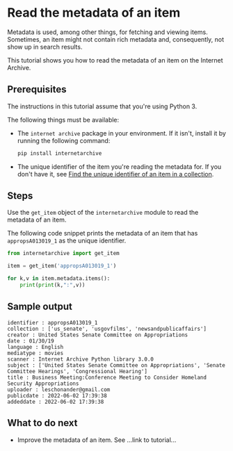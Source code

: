 # Read the metadata of an item

Metadata is used, among other things, for fetching and viewing items. Sometimes, an item might not contain rich metadata and, consequently, not show up in search results.

This tutorial shows you how to read the metadata of an item on the Internet Archive.

## Prerequisites 

The instructions in this tutorial assume that you're using Python 3.

The following things must be available:

- The `internet archive` package in your environment. If it isn't, install it by running the following command:

    ```python
    pip install internetarchive
    ```
  
- The unique identifier of the item you're reading the metadata for. If you don't have it, see [Find the unique identifier of an item in a collection](tutorial-find-identifier-item.md).

## Steps

Use the `get_item` object of the `internetarchive` module to read the metadata of an item.

The following code snippet prints the metadata of an item that has `appropsA013019_1` as the unique identifier.

```python
from internetarchive import get_item

item = get_item('appropsA013019_1')

for k,v in item.metadata.items():
    print(print(k,":",v))
```

## Sample output

```
identifier : appropsA013019_1
collection : ['us_senate', 'usgovfilms', 'newsandpublicaffairs']
creator : United States Senate Committee on Appropriations
date : 01/30/19
language : English
mediatype : movies
scanner : Internet Archive Python library 3.0.0
subject : ['United States Senate Committee on Appropriations', 'Senate Committee Hearings', 'Congressional Hearing']
title : Business Meeting:Conference Meeting to Consider Homeland Security Appropriations
uploader : leschonander@gmail.com
publicdate : 2022-06-02 17:39:38
addeddate : 2022-06-02 17:39:38
```

## What to do next

-  Improve the metadata of an item. See ...link to tutorial...
